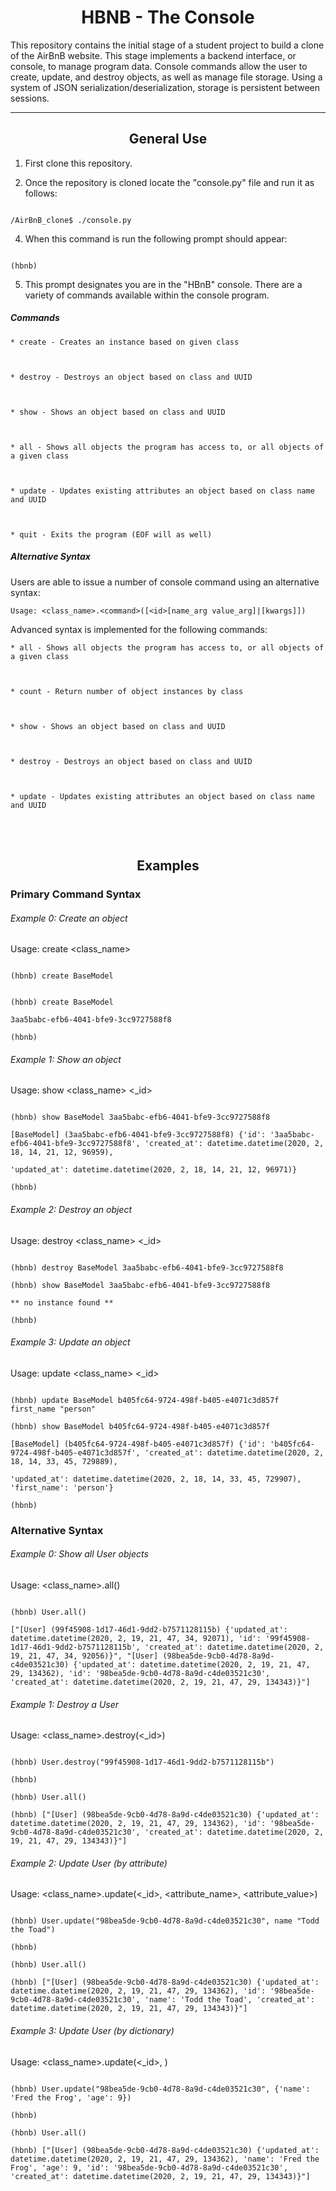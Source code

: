 <center> <h1>HBNB - The Console</h1> </center>



This repository contains the initial stage of a student project to build a clone of the AirBnB website. This stage implements a backend interface, or console, to manage program data. Console commands allow the user to create, update, and destroy objects, as well as manage file storage. Using a system of JSON serialization/deserialization, storage is persistent between sessions.



---


<center> <h2>General Use</h2> </center>



1. First clone this repository.



3. Once the repository is cloned locate the "console.py" file and run it as follows:

```

/AirBnB_clone$ ./console.py

```

4. When this command is run the following prompt should appear:

```

(hbnb)

```

5. This prompt designates you are in the "HBnB" console. There are a variety of commands available within the console program.



##### Commands

    * create - Creates an instance based on given class



    * destroy - Destroys an object based on class and UUID



    * show - Shows an object based on class and UUID



    * all - Shows all objects the program has access to, or all objects of a given class



    * update - Updates existing attributes an object based on class name and UUID



    * quit - Exits the program (EOF will as well)





##### Alternative Syntax

Users are able to issue a number of console command using an alternative syntax:



	Usage: <class_name>.<command>([<id>[name_arg value_arg]|[kwargs]])

Advanced syntax is implemented for the following commands: 



    * all - Shows all objects the program has access to, or all objects of a given class



	* count - Return number of object instances by class



    * show - Shows an object based on class and UUID



	* destroy - Destroys an object based on class and UUID



    * update - Updates existing attributes an object based on class name and UUID



<br>

<br>

<center> <h2>Examples</h2> </center>

<h3>Primary Command Syntax</h3>



###### Example 0: Create an object

Usage: create <class_name>

```

(hbnb) create BaseModel

```

```

(hbnb) create BaseModel

3aa5babc-efb6-4041-bfe9-3cc9727588f8

(hbnb)                   

```

###### Example 1: Show an object

Usage: show <class_name> <_id>



```

(hbnb) show BaseModel 3aa5babc-efb6-4041-bfe9-3cc9727588f8

[BaseModel] (3aa5babc-efb6-4041-bfe9-3cc9727588f8) {'id': '3aa5babc-efb6-4041-bfe9-3cc9727588f8', 'created_at': datetime.datetime(2020, 2, 18, 14, 21, 12, 96959), 

'updated_at': datetime.datetime(2020, 2, 18, 14, 21, 12, 96971)}

(hbnb)  

```

###### Example 2: Destroy an object

Usage: destroy <class_name> <_id>

```

(hbnb) destroy BaseModel 3aa5babc-efb6-4041-bfe9-3cc9727588f8

(hbnb) show BaseModel 3aa5babc-efb6-4041-bfe9-3cc9727588f8

** no instance found **

(hbnb)   

```

###### Example 3: Update an object

Usage: update <class_name> <_id>

```

(hbnb) update BaseModel b405fc64-9724-498f-b405-e4071c3d857f first_name "person"

(hbnb) show BaseModel b405fc64-9724-498f-b405-e4071c3d857f

[BaseModel] (b405fc64-9724-498f-b405-e4071c3d857f) {'id': 'b405fc64-9724-498f-b405-e4071c3d857f', 'created_at': datetime.datetime(2020, 2, 18, 14, 33, 45, 729889), 

'updated_at': datetime.datetime(2020, 2, 18, 14, 33, 45, 729907), 'first_name': 'person'}

(hbnb)

```

<h3>Alternative Syntax</h3>



###### Example 0: Show all User objects

Usage: <class_name>.all()

```

(hbnb) User.all()

["[User] (99f45908-1d17-46d1-9dd2-b7571128115b) {'updated_at': datetime.datetime(2020, 2, 19, 21, 47, 34, 92071), 'id': '99f45908-1d17-46d1-9dd2-b7571128115b', 'created_at': datetime.datetime(2020, 2, 19, 21, 47, 34, 92056)}", "[User] (98bea5de-9cb0-4d78-8a9d-c4de03521c30) {'updated_at': datetime.datetime(2020, 2, 19, 21, 47, 29, 134362), 'id': '98bea5de-9cb0-4d78-8a9d-c4de03521c30', 'created_at': datetime.datetime(2020, 2, 19, 21, 47, 29, 134343)}"]

```



###### Example 1: Destroy a User

Usage: <class_name>.destroy(<_id>)

```

(hbnb) User.destroy("99f45908-1d17-46d1-9dd2-b7571128115b")

(hbnb)

(hbnb) User.all()

(hbnb) ["[User] (98bea5de-9cb0-4d78-8a9d-c4de03521c30) {'updated_at': datetime.datetime(2020, 2, 19, 21, 47, 29, 134362), 'id': '98bea5de-9cb0-4d78-8a9d-c4de03521c30', 'created_at': datetime.datetime(2020, 2, 19, 21, 47, 29, 134343)}"]

```

###### Example 2: Update User (by attribute)

Usage: <class_name>.update(<_id>, <attribute_name>, <attribute_value>)

```

(hbnb) User.update("98bea5de-9cb0-4d78-8a9d-c4de03521c30", name "Todd the Toad")

(hbnb)

(hbnb) User.all()

(hbnb) ["[User] (98bea5de-9cb0-4d78-8a9d-c4de03521c30) {'updated_at': datetime.datetime(2020, 2, 19, 21, 47, 29, 134362), 'id': '98bea5de-9cb0-4d78-8a9d-c4de03521c30', 'name': 'Todd the Toad', 'created_at': datetime.datetime(2020, 2, 19, 21, 47, 29, 134343)}"]

```

###### Example 3: Update User (by dictionary)

Usage: <class_name>.update(<_id>, <dictionary>)

```

(hbnb) User.update("98bea5de-9cb0-4d78-8a9d-c4de03521c30", {'name': 'Fred the Frog', 'age': 9})

(hbnb)

(hbnb) User.all()

(hbnb) ["[User] (98bea5de-9cb0-4d78-8a9d-c4de03521c30) {'updated_at': datetime.datetime(2020, 2, 19, 21, 47, 29, 134362), 'name': 'Fred the Frog', 'age': 9, 'id': '98bea5de-9cb0-4d78-8a9d-c4de03521c30', 'created_at': datetime.datetime(2020, 2, 19, 21, 47, 29, 134343)}"]

```

<br>
